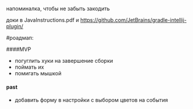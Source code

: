 напоминалка, чтобы не забыть закодить

доки в JavaInstructions.pdf и https://github.com/JetBrains/gradle-intellij-plugin/

#роадмап:

####MVP
* погуглить хуки на завершение сборки
* поймать их 
* помигать мышкой

#### past
* добавить форму в настройки с выбором цветов на события
